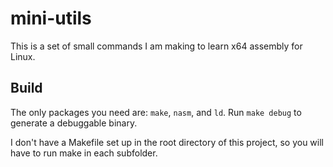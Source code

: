 # mini-utils
This is a set of small commands I am making to learn x64 assembly for Linux.

## Build
The only packages you need are: `make`, `nasm`, and `ld`.
Run `make debug` to generate a debuggable binary.

I don't have a Makefile set up in the root directory of this project, so you will have to run make in each subfolder.
